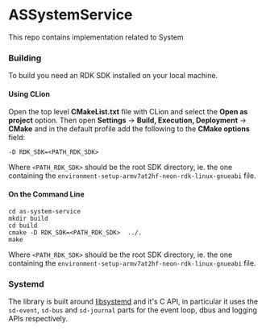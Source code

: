 # ASSystemService

This repo contains implementation related to System 


### Building

To build you need an RDK SDK installed on your local machine.
  
#### Using CLion

Open the top level **CMakeList.txt** file with CLion and select the
**Open as project** option.  Then open **Settings** ->
**Build, Execution, Deployment** -> **CMake** and in the default profile add
the following to the **CMake options** field:

```
-D RDK_SDK=<PATH_RDK_SDK> 
```

Where `<PATH_RDK_SDK>` should be the root SDK directory, ie. the one containing
the `environment-setup-armv7at2hf-neon-rdk-linux-gnueabi` file.

#### On the Command Line

```
cd as-system-service
mkdir build
cd build
cmake -D RDK_SDK=<PATH_RDK_SDK>  ../.
make
```
Where `<PATH_RDK_SDK>` should be the root SDK directory, ie. the one containing
the `environment-setup-armv7at2hf-neon-rdk-linux-gnueabi` file.


### Systemd

The library is built around [libsystemd][1] and it's C API, in particular it uses
the `sd-event`, `sd-bus` and `sd-journal` parts for the event loop, dbus and
logging APIs respectively.



[1]: https://github.com/systemd/systemd/tree/master/src/libsystemd
